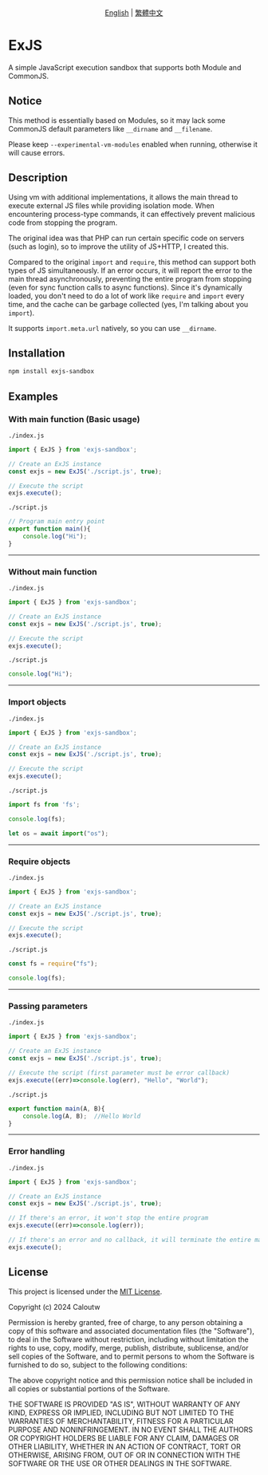 <div align="center">
  <a href="README_EN.md">English</a> | <a href="README.md">繁體中文</a>
</div>

# ExJS

A simple JavaScript execution sandbox that supports both Module and CommonJS.

## Notice

This method is essentially based on Modules, so it may lack some CommonJS default parameters like `__dirname` and `__filename`.

Please keep `--experimental-vm-modules` enabled when running, otherwise it will cause errors.

## Description

Using vm with additional implementations, it allows the main thread to execute external JS files while providing isolation mode. When encountering process-type commands, it can effectively prevent malicious code from stopping the program.

The original idea was that PHP can run certain specific code on servers (such as login), so to improve the utility of JS+HTTP, I created this.

Compared to the original `import` and `require`, this method can support both types of JS simultaneously. If an error occurs, it will report the error to the main thread asynchronously, preventing the entire program from stopping (even for sync function calls to async functions). Since it's dynamically loaded, you don't need to do a lot of work like `require` and `import` every time, and the cache can be garbage collected (yes, I'm talking about you `import`).

It supports `import.meta.url` natively, so you can use `__dirname`.

## Installation

```bash
npm install exjs-sandbox
```

## Examples

### With main function (Basic usage)

`./index.js`
```javascript
import { ExJS } from 'exjs-sandbox';

// Create an ExJS instance
const exjs = new ExJS('./script.js', true);

// Execute the script
exjs.execute();
```

`./script.js`
```javascript
// Program main entry point
export function main(){
    console.log("Hi");
}
```
---
### Without main function
`./index.js`
```javascript
import { ExJS } from 'exjs-sandbox';

// Create an ExJS instance
const exjs = new ExJS('./script.js', true);

// Execute the script
exjs.execute();
```

`./script.js`
```javascript
console.log("Hi");
```
---
### Import objects
`./index.js`
```javascript
import { ExJS } from 'exjs-sandbox';

// Create an ExJS instance
const exjs = new ExJS('./script.js', true);

// Execute the script
exjs.execute();
```

`./script.js`
```javascript
import fs from 'fs';

console.log(fs);

let os = await import("os");
```
---
### Require objects
`./index.js`
```javascript
import { ExJS } from 'exjs-sandbox';

// Create an ExJS instance
const exjs = new ExJS('./script.js', true);

// Execute the script
exjs.execute();
```

`./script.js`
```javascript
const fs = require("fs");

console.log(fs);
```
---
### Passing parameters
`./index.js`
```javascript
import { ExJS } from 'exjs-sandbox';

// Create an ExJS instance
const exjs = new ExJS('./script.js', true);

// Execute the script (first parameter must be error callback)
exjs.execute((err)=>console.log(err), "Hello", "World");
```

`./script.js`
```javascript
export function main(A, B){
    console.log(A, B);  //Hello World
}
```
---
### Error handling
`./index.js`
```javascript
import { ExJS } from 'exjs-sandbox';

// Create an ExJS instance
const exjs = new ExJS('./script.js', true);

// If there's an error, it won't stop the entire program
exjs.execute((err)=>console.log(err));

// If there's an error and no callback, it will terminate the entire main thread
exjs.execute();
```

## License

This project is licensed under the [MIT License](LICENSE).

Copyright (c) 2024 Caloutw

Permission is hereby granted, free of charge, to any person obtaining a copy
of this software and associated documentation files (the "Software"), to deal
in the Software without restriction, including without limitation the rights
to use, copy, modify, merge, publish, distribute, sublicense, and/or sell
copies of the Software, and to permit persons to whom the Software is
furnished to do so, subject to the following conditions:

The above copyright notice and this permission notice shall be included in all
copies or substantial portions of the Software.

THE SOFTWARE IS PROVIDED "AS IS", WITHOUT WARRANTY OF ANY KIND, EXPRESS OR
IMPLIED, INCLUDING BUT NOT LIMITED TO THE WARRANTIES OF MERCHANTABILITY,
FITNESS FOR A PARTICULAR PURPOSE AND NONINFRINGEMENT. IN NO EVENT SHALL THE
AUTHORS OR COPYRIGHT HOLDERS BE LIABLE FOR ANY CLAIM, DAMAGES OR OTHER
LIABILITY, WHETHER IN AN ACTION OF CONTRACT, TORT OR OTHERWISE, ARISING FROM,
OUT OF OR IN CONNECTION WITH THE SOFTWARE OR THE USE OR OTHER DEALINGS IN THE
SOFTWARE. 